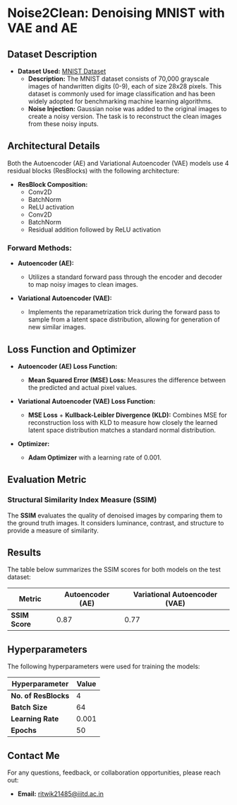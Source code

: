 # Noise2Clean: Denoising MNIST with VAE and AE

## Dataset Description

- **Dataset Used:** [MNIST Dataset](http://yann.lecun.com/exdb/mnist/)
  - **Description:** The MNIST dataset consists of 70,000 grayscale images of handwritten digits (0-9), each of size 28x28 pixels. This dataset is commonly used for image classification and has been widely adopted for benchmarking machine learning algorithms.
  - **Noise Injection:** Gaussian noise was added to the original images to create a noisy version. The task is to reconstruct the clean images from these noisy inputs.

## Architectural Details

Both the Autoencoder (AE) and Variational Autoencoder (VAE) models use 4 residual blocks (ResBlocks) with the following architecture:

- **ResBlock Composition:**
  - Conv2D
  - BatchNorm
  - ReLU activation
  - Conv2D
  - BatchNorm
  - Residual addition followed by ReLU activation

### Forward Methods:

- **Autoencoder (AE):**
  - Utilizes a standard forward pass through the encoder and decoder to map noisy images to clean images.

- **Variational Autoencoder (VAE):**
  - Implements the reparametrization trick during the forward pass to sample from a latent space distribution, allowing for generation of new similar images.

## Loss Function and Optimizer

- **Autoencoder (AE) Loss Function:**
  - **Mean Squared Error (MSE) Loss:** Measures the difference between the predicted and actual pixel values.
  
- **Variational Autoencoder (VAE) Loss Function:**
  - **MSE Loss** + **Kullback-Leibler Divergence (KLD):** Combines MSE for reconstruction loss with KLD to measure how closely the learned latent space distribution matches a standard normal distribution.
  
- **Optimizer:** 
  - **Adam Optimizer** with a learning rate of 0.001.

## Evaluation Metric

### Structural Similarity Index Measure (SSIM)

The **SSIM** evaluates the quality of denoised images by comparing them to the ground truth images. It considers luminance, contrast, and structure to provide a measure of similarity.

## Results

The table below summarizes the SSIM scores for both models on the test dataset:

| Metric              | Autoencoder (AE) | Variational Autoencoder (VAE) |
|---------------------|------------------|-------------------------------|
| **SSIM Score**      | 0.87             | 0.77                          |

## Hyperparameters

The following hyperparameters were used for training the models:

| Hyperparameter      | Value  |
|---------------------|--------|
| **No. of ResBlocks** | 4      |
| **Batch Size**      | 64     |
| **Learning Rate**   | 0.001  |
| **Epochs**          | 50     |

## Contact Me

For any questions, feedback, or collaboration opportunities, please reach out:

- **Email:** ritwik21485@iiitd.ac.in
